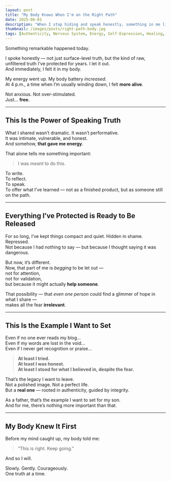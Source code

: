 ```yaml
---
layout: post
title: "My Body Knows When I'm on the Right Path"
date: 2025-06-01
description: "When I stop hiding and speak honestly, something in me lights up. My energy rises. My nervous system settles. This is how I know I’m aligned."
thumbnail: /images/posts/right-path-body.jpg
tags: [Authenticity, Nervous System, Energy, Self-Expression, Healing, Integrity, Personal Growth, Fatherhood, Vulnerability]
---
```


Something remarkable happened today.

I spoke honestly — not just surface-level truth, but the kind of raw, unfiltered truth I’ve protected for years. I let it out.  
And immediately, I felt it in my body.

My energy went up. My body battery *increased*.  
At 4 p.m., a time when I’m usually winding down, I felt **more alive**.

Not anxious. Not over-stimulated.  
Just… **free.**

---

## This Is the Power of Speaking Truth

What I shared wasn’t dramatic. It wasn’t performative.  
It was intimate, vulnerable, and honest.  
And somehow, **that gave me energy**.

That alone tells me something important:

> I was *meant* to do this.

To write.  
To reflect.  
To speak.  
To offer what I’ve learned — not as a finished product, but as someone still on the path.

---

## Everything I’ve Protected is Ready to Be Released

For so long, I’ve kept things compact and quiet. Hidden in shame. Repressed.  
Not because I had nothing to say — but because I thought saying it was dangerous.

But now, it’s different.  
Now, that part of me is *begging* to be let out —  
not for attention,  
not for validation,  
but because it might actually **help someone**.

That possibility — that *even one person* could find a glimmer of hope in what I share —  
makes all the fear **irrelevant**.

---

## This Is the Example I Want to Set

Even if no one ever reads my blog...  
Even if my words are lost in the void...  
Even if I never get recognition or praise...

> **At least I tried.**  
> **At least I was honest.**  
> **At least I stood for what I believed in, despite the fear.**

That’s the legacy I want to leave.  
Not a polished image. Not a perfect life.  
But a **real one** — rooted in authenticity, guided by integrity.

As a father, that’s the example I want to set for my son.  
And for me, there’s nothing more important than that.

---

## My Body Knew It First

Before my mind caught up, my body told me:  
> “This is right. Keep going.”

And so I will.

Slowly. Gently. Courageously.  
One truth at a time.
